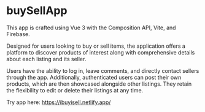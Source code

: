 # buySellApp

This app is crafted using Vue 3 with the Composition API, Vite, and Firebase.

Designed for users looking to buy or sell items, the application offers a platform to discover products of interest along with comprehensive details about each listing and its seller.

Users have the ability to log in, leave comments, and directly contact sellers through the app. Additionally, authenticated users can post their own products, which are then showcased alongside other listings. They retain the flexibility to edit or delete their listings at any time.

Try app here: https://ibuyisell.netlify.app/
